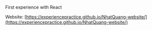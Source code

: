 First experience with React

Website: [https://experiencepractice.github.io/NhatQuang-website/](https://experiencepractice.github.io/NhatQuang-website/)
